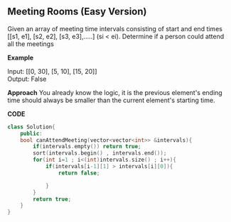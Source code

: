 ## Meeting Rooms (Easy Version)
Given an array of meeting time intervals consisting of start and end times [[s1, e1], [s2, e2], [s3, e3],.....] (si < ei). Determine if a person could attend all the meetings

**Example** <br>

Input: [[0, 30], [5, 10], [15, 20]] <br>
Output: False <br>

**Approach**
You already know the logic, it is the previous element's ending time should always be smaller than the current element's starting time.

**CODE**
```cpp
class Solution{
    public:
    bool canAttendMeeting(vector<vector<int>> &intervals){
        if(intervals.empty()) return true;
        sort(intervals.begin() , intervals.end());
        for(int i=1 ; i<(int)intervals.size() ; i++){
            if(intervals[i-1][1] > intervals[i][0]){
                return false;

            }
        }
        return true;
    }
}

